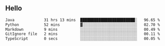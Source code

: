 ## Hello
<!--START_SECTION:waka-->

```txt
Java             31 hrs 13 mins  ████████████████████████░   96.65 %
Python           52 mins         ▓░░░░░░░░░░░░░░░░░░░░░░░░   02.70 %
Markdown         9 mins          ░░░░░░░░░░░░░░░░░░░░░░░░░   00.49 %
GitIgnore file   2 mins          ░░░░░░░░░░░░░░░░░░░░░░░░░   00.11 %
TypeScript       0 secs          ░░░░░░░░░░░░░░░░░░░░░░░░░   00.05 %
```

<!--END_SECTION:waka-->
